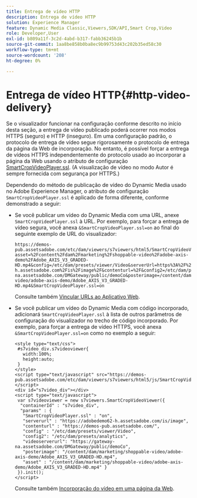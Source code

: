 ```yaml
---
title: Entrega de vídeo HTTP
description: Entrega de vídeo HTTP
solution: Experience Manager
feature: Dynamic Media Classic,Viewers,SDK/API,Smart Crop,Video
role: Developer,User
exl-id: b809a11f-3c2d-4abd-b317-fabb36245b1b
source-git-commit: 1aa8be858b0ba8ec9b99753d43c202b35ed58c30
workflow-type: tm+mt
source-wordcount: '208'
ht-degree: 0%

---
```


# Entrega de vídeo HTTP{#http-video-delivery}

<!-- >[!NOTE]
>
>Secure Video Delivery only applies to AEM 6.2 with the installation of [Feature Pack-13480](https://www.adobeaemcloud.com/content/marketplace/marketplaceProxy.html?packagePath=/content/companies/public/adobe/packages/cq620/featurepack/cq-6.2.0-featurepack-13480) and to AEM 6.1 with installation of [Feature Pack NPR-15011](https://www.adobeaemcloud.com/content/marketplace/marketplaceProxy.html?packagePath=/content/companies/public/adobe/packages/cq610/featurepack/cq-6.1.0-featurepack-15011). -->

Se o visualizador funcionar na configuração conforme descrito no início desta seção, a entrega de vídeo publicado poderá ocorrer nos modos HTTPS (seguro) e HTTP (inseguro). Em uma configuração padrão, o protocolo de entrega de vídeo segue rigorosamente o protocolo de entrega da página da Web de incorporação. No entanto, é possível forçar a entrega de vídeos HTTPS independentemente do protocolo usado ao incorporar a página da Web usando o atributo de configuração [SmartCropVideoPlayer.ssl](../../c-html5-s7-aem-asset-viewers/c-html5-mixedmedia-viewer-about/r-html5-mixedmedia-viewer-config-attrib/r-html5-mixedmedia-viewer-config-attrib-videoplayer-ssl.md#reference-df0a29aa8a584cebaaa1c7bb6fab362e). (A visualização de vídeo no modo Autor é sempre fornecida com segurança por HTTPS.)

Dependendo do método de publicação de vídeo do Dynamic Media usado no Adobe Experience Manager, o atributo de configuração `SmartCropVideoPlayer.ssl` é aplicado de forma diferente, conforme demonstrado a seguir:

* Se você publicar um vídeo do Dynamic Media com uma URL, anexe `SmartCropVideoPlayer.ssl` à URL. Por exemplo, para forçar a entrega de vídeo segura, você anexa `&SmartCropVideoPlayer.ssl=on` ao final do seguinte exemplo de URL do visualizador:

  ```
  https://demos-pub.assetsadobe.com/etc/dam/viewers/s7viewers/html5/SmartCropVideoViewer.html?asset=%2Fcontent%2Fdam%2Fmarketing%2Fshoppable-video%2Fadobe-axis-demo%2FAdobe_AXIS_V3_GRADED-HD.mp4&config=/etc/dam/presets/viewer/Video&serverUrl=https%3A%2F%2Fadobedemo62-h.assetsadobe.com%2Fis%2Fimage%2F&contenturl=%2F&config2=/etc/dam/presets/analytics&videoserverurl=https://gateway-na.assetsadobe.com/DMGateway/public/demoCo&posterimage=/content/dam/marketing/shoppable-video/adobe-axis-demo/Adobe_AXIS_V3_GRADED-HD.mp4&SmartCropVideoPlayer.ssl=on
  ```

  Consulte também [Vincular URLs ao Aplicativo Web](https://experienceleague.adobe.com/docs/experience-manager-65/assets/dynamic/linking-urls-to-yourwebapplication.html?lang=en#dynamic).

* Se você publicar um vídeo do Dynamic Media com código incorporado, adicionará `SmartCropVideoPlayer.ssl` à lista de outros parâmetros de configuração do visualizador no trecho de código incorporado. Por exemplo, para forçar a entrega de vídeo HTTPS, você anexa `&SmartCropVideoPlayer.ssl=on` como no exemplo a seguir:

  ```
  <style type="text/css"> 
   #s7video_div.s7videoviewer{ 
     width:100%;  
     height:auto; 
   } 
  </style> 
  <script type="text/javascript" src="https://demos-pub.assetsadobe.com/etc/dam/viewers/s7viewers/html5/js/SmartCropVideoViewer.js"></script> 
  <div id="s7video_div"></div> 
  <script type="text/javascript"> 
   var s7videoviewer = new s7viewers.SmartCropVideoViewer({ 
    "containerId" : "s7video_div", 
    "params" : {  
     "SmartCropVideoPlayer.ssl" : "on", 
     "serverurl" : "https://adobedemo62-h.assetsadobe.com/is/image", 
     "contenturl" : "https://demos-pub.assetsadobe.com/",  
     "config" : "/etc/dam/presets/viewer/Video", 
     "config2": "/etc/dam/presets/analytics", 
     "videoserverurl": "https://gateway-na.assetsadobe.com/DMGateway/public/demoCo", 
     "posterimage": "/content/dam/marketing/shoppable-video/adobe-axis-demo/Adobe_AXIS_V3_GRADED-HD.mp4", 
     "asset" : "/content/dam/marketing/shoppable-video/adobe-axis-demo/Adobe_AXIS_V3_GRADED-HD.mp4" } 
   }).init(); 
  </script>
  ```

  Consulte também [Incorporação do vídeo em uma página da Web](https://experienceleague.adobe.com/docs/experience-manager-65/assets/dynamic/linking-urls-to-yourwebapplication.html#dynamic).
